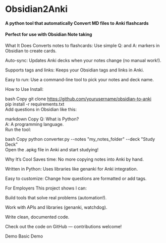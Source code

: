 # Obsidian2Anki
#### A python tool that automatically Convert MD files to Anki flashcards
#### Perfect for use with Obsidian Note taking

What It Does
Converts notes to flashcards: Use simple Q: and A: markers in Obsidian to create cards.

Auto-sync: Updates Anki decks when your notes change (no manual work!).

Supports tags and links: Keeps your Obsidian tags and links in Anki.

Easy to run: Use a command-line tool to pick your notes and deck name.

How to Use
Install:

bash
Copy
git clone https://github.com/yourusername/obsidian-to-anki  
pip install -r requirements.txt  
Add questions in Obsidian like this:

markdown
Copy
Q: What is Python?  
A: A programming language.  
Run the tool:

bash
Copy
python converter.py --notes "my_notes_folder" --deck "Study Deck"  
Open the .apkg file in Anki and start studying!

Why It’s Cool
Saves time: No more copying notes into Anki by hand.

Written in Python: Uses libraries like genanki for Anki integration.

Easy to customize: Change how questions are formatted or add tags.

For Employers
This project shows I can:

Build tools that solve real problems (automation!).

Work with APIs and libraries (genanki, watchdog).

Write clean, documented code.

Check out the code on GitHub — contributions welcome!

Demo
Basic Demo
